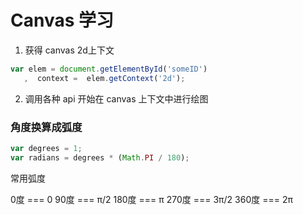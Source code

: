 Canvas 学习
==============

1. 获得 canvas 2d上下文

```js
var elem = document.getElementById('someID')
   ,  context =  elem.getContext('2d');
```

2. 调用各种 api 开始在 canvas 上下文中进行绘图


### 角度换算成弧度 ###

```js
var degrees = 1;
var radians = degrees * (Math.PI / 180);
```

常用弧度

0度   === 0
90度  === π/2
180度 === π
270度 === 3π/2
360度 === 2π

